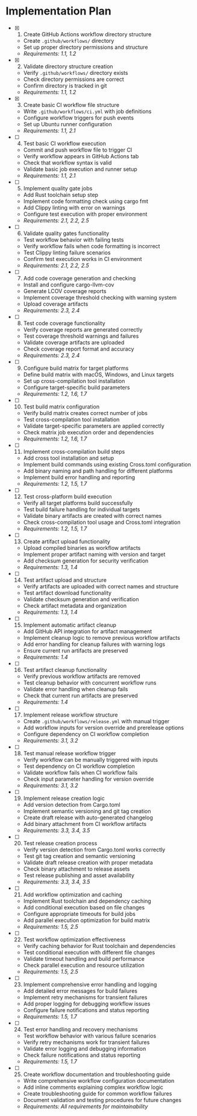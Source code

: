 # Implementation Plan

- [x] 1. Create GitHub Actions workflow directory structure
  - Create `.github/workflows/` directory
  - Set up proper directory permissions and structure
  - _Requirements: 1.1, 1.2_

- [x] 2. Validate directory structure creation
  - Verify `.github/workflows/` directory exists
  - Check directory permissions are correct
  - Confirm directory is tracked in git
  - _Requirements: 1.1, 1.2_

- [x] 3. Create basic CI workflow file structure
  - Write `.github/workflows/ci.yml` with job definitions
  - Configure workflow triggers for push events
  - Set up Ubuntu runner configuration
  - _Requirements: 1.1, 2.1_

- [ ] 4. Test basic CI workflow execution
  - Commit and push workflow file to trigger CI
  - Verify workflow appears in GitHub Actions tab
  - Check that workflow syntax is valid
  - Validate basic job execution and runner setup
  - _Requirements: 1.1, 2.1_

- [ ] 5. Implement quality gate jobs
  - Add Rust toolchain setup step
  - Implement code formatting check using cargo fmt
  - Add Clippy linting with error on warnings
  - Configure test execution with proper environment
  - _Requirements: 2.1, 2.2, 2.5_

- [ ] 6. Validate quality gates functionality
  - Test workflow behavior with failing tests
  - Verify workflow fails when code formatting is incorrect
  - Test Clippy linting failure scenarios
  - Confirm test execution works in CI environment
  - _Requirements: 2.1, 2.2, 2.5_

- [ ] 7. Add code coverage generation and checking
  - Install and configure cargo-llvm-cov
  - Generate LCOV coverage reports
  - Implement coverage threshold checking with warning system
  - Upload coverage artifacts
  - _Requirements: 2.3, 2.4_

- [ ] 8. Test code coverage functionality
  - Verify coverage reports are generated correctly
  - Test coverage threshold warnings and failures
  - Validate coverage artifacts are uploaded
  - Check coverage report format and accuracy
  - _Requirements: 2.3, 2.4_

- [ ] 9. Configure build matrix for target platforms
  - Define build matrix with macOS, Windows, and Linux targets
  - Set up cross-compilation tool installation
  - Configure target-specific build parameters
  - _Requirements: 1.2, 1.6, 1.7_

- [ ] 10. Test build matrix configuration
  - Verify build matrix creates correct number of jobs
  - Test cross-compilation tool installation
  - Validate target-specific parameters are applied correctly
  - Check matrix job execution order and dependencies
  - _Requirements: 1.2, 1.6, 1.7_

- [ ] 11. Implement cross-compilation build steps
  - Add cross tool installation and setup
  - Implement build commands using existing Cross.toml configuration
  - Add binary naming and path handling for different platforms
  - Implement build error handling and reporting
  - _Requirements: 1.2, 1.5, 1.7_

- [ ] 12. Test cross-platform build execution
  - Verify all target platforms build successfully
  - Test build failure handling for individual targets
  - Validate binary artifacts are created with correct names
  - Check cross-compilation tool usage and Cross.toml integration
  - _Requirements: 1.2, 1.5, 1.7_

- [ ] 13. Create artifact upload functionality
  - Upload compiled binaries as workflow artifacts
  - Implement proper artifact naming with version and target
  - Add checksum generation for security verification
  - _Requirements: 1.3, 1.4_

- [ ] 14. Test artifact upload and structure
  - Verify artifacts are uploaded with correct names and structure
  - Test artifact download functionality
  - Validate checksum generation and verification
  - Check artifact metadata and organization
  - _Requirements: 1.3, 1.4_

- [ ] 15. Implement automatic artifact cleanup
  - Add GitHub API integration for artifact management
  - Implement cleanup logic to remove previous workflow artifacts
  - Add error handling for cleanup failures with warning logs
  - Ensure current run artifacts are preserved
  - _Requirements: 1.4_

- [ ] 16. Test artifact cleanup functionality
  - Verify previous workflow artifacts are removed
  - Test cleanup behavior with concurrent workflow runs
  - Validate error handling when cleanup fails
  - Check that current run artifacts are preserved
  - _Requirements: 1.4_

- [ ] 17. Implement release workflow structure
  - Create `.github/workflows/release.yml` with manual trigger
  - Add workflow inputs for version override and prerelease options
  - Configure dependency on CI workflow completion
  - _Requirements: 3.1, 3.2_

- [ ] 18. Test manual release workflow trigger
  - Verify workflow can be manually triggered with inputs
  - Test dependency on CI workflow completion
  - Validate workflow fails when CI workflow fails
  - Check input parameter handling for version override
  - _Requirements: 3.1, 3.2_

- [ ] 19. Implement release creation logic
  - Add version detection from Cargo.toml
  - Implement semantic versioning and git tag creation
  - Create draft release with auto-generated changelog
  - Add binary attachment from CI workflow artifacts
  - _Requirements: 3.3, 3.4, 3.5_

- [ ] 20. Test release creation process
  - Verify version detection from Cargo.toml works correctly
  - Test git tag creation and semantic versioning
  - Validate draft release creation with proper metadata
  - Check binary attachment to release assets
  - Test release publishing and asset availability
  - _Requirements: 3.3, 3.4, 3.5_

- [ ] 21. Add workflow optimization and caching
  - Implement Rust toolchain and dependency caching
  - Add conditional execution based on file changes
  - Configure appropriate timeouts for build jobs
  - Add parallel execution optimization for build matrix
  - _Requirements: 1.5, 2.5_

- [ ] 22. Test workflow optimization effectiveness
  - Verify caching behavior for Rust toolchain and dependencies
  - Test conditional execution with different file changes
  - Validate timeout handling and build performance
  - Check parallel execution and resource utilization
  - _Requirements: 1.5, 2.5_

- [ ] 23. Implement comprehensive error handling and logging
  - Add detailed error messages for build failures
  - Implement retry mechanisms for transient failures
  - Add proper logging for debugging workflow issues
  - Configure failure notifications and status reporting
  - _Requirements: 1.5, 1.7_

- [ ] 24. Test error handling and recovery mechanisms
  - Test workflow behavior with various failure scenarios
  - Verify retry mechanisms work for transient failures
  - Validate error logging and debugging information
  - Check failure notifications and status reporting
  - _Requirements: 1.5, 1.7_

- [ ] 25. Create workflow documentation and troubleshooting guide
  - Write comprehensive workflow configuration documentation
  - Add inline comments explaining complex workflow logic
  - Create troubleshooting guide for common workflow failures
  - Document validation and testing procedures for future changes
  - _Requirements: All requirements for maintainability_